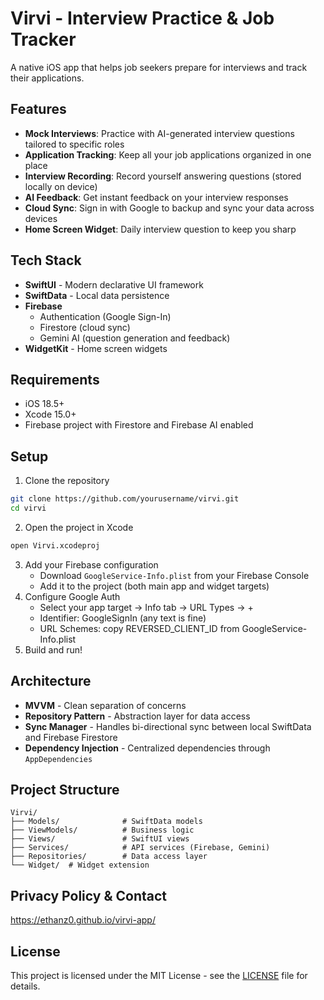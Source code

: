 # Virvi - Interview Practice & Job Tracker

A native iOS app that helps job seekers prepare for interviews and track their applications.

## Features

- **Mock Interviews**: Practice with AI-generated interview questions tailored to specific roles
- **Application Tracking**: Keep all your job applications organized in one place
- **Interview Recording**: Record yourself answering questions (stored locally on device)
- **AI Feedback**: Get instant feedback on your interview responses
- **Cloud Sync**: Sign in with Google to backup and sync your data across devices
- **Home Screen Widget**: Daily interview question to keep you sharp

## Tech Stack

- **SwiftUI** - Modern declarative UI framework
- **SwiftData** - Local data persistence
- **Firebase**
  - Authentication (Google Sign-In)
  - Firestore (cloud sync)
  - Gemini AI (question generation and feedback)
- **WidgetKit** - Home screen widgets

## Requirements

- iOS 18.5+
- Xcode 15.0+
- Firebase project with Firestore and Firebase AI enabled

## Setup

1. Clone the repository
```bash
git clone https://github.com/yourusername/virvi.git
cd virvi
```

2. Open the project in Xcode
```bash
open Virvi.xcodeproj
```

3. Add your Firebase configuration
   - Download `GoogleService-Info.plist` from your Firebase Console
   - Add it to the project (both main app and widget targets)
4. Configure Google Auth
   - Select your app target → Info tab → URL Types → +
   - Identifier: GoogleSignIn (any text is fine)
   - URL Schemes: copy REVERSED_CLIENT_ID from GoogleService-Info.plist
4. Build and run!

## Architecture

- **MVVM** - Clean separation of concerns
- **Repository Pattern** - Abstraction layer for data access
- **Sync Manager** - Handles bi-directional sync between local SwiftData and Firebase Firestore
- **Dependency Injection** - Centralized dependencies through `AppDependencies`

## Project Structure
```
Virvi/
├── Models/              # SwiftData models
├── ViewModels/          # Business logic
├── Views/               # SwiftUI views
├── Services/            # API services (Firebase, Gemini)
├── Repositories/        # Data access layer
└── Widget/  # Widget extension
```

## Privacy Policy & Contact

https://ethanz0.github.io/virvi-app/

## License

This project is licensed under the MIT License - see the [LICENSE](LICENSE) file for details.

